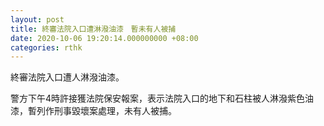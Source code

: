 ```yaml
---
layout: post
title: 終審法院入口遭淋潑油漆　暫未有人被捕
date: 2020-10-06 19:20:14.000000000 +08:00
categories: rthk
---
```


終審法院入口遭人淋潑油漆。

警方下午4時許接獲法院保安報案，表示法院入口的地下和石柱被人淋潑紫色油漆，暫列作刑事毀壞案處理，未有人被捕。
